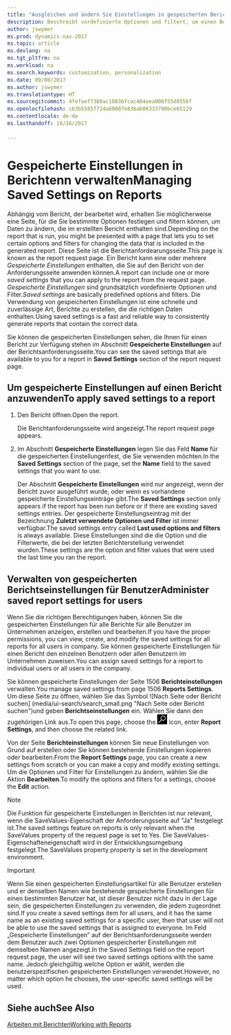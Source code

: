 ```yaml
---
title: "Ausgleichen und ändern Sie Einstellungen in gespeicherten Berichten"
description: Beschreibt vordefinierte Optionen und filtert, um einen Bericht anzupassen und die richtigen Daten zu generieren.
author: jswymer
ms.prod: dynamics-nav-2017
ms.topic: article
ms.devlang: na
ms.tgt_pltfrm: na
ms.workload: na
ms.search.keywords: customization, personalization
ms.date: 09/08/2017
ms.author: jswymer
ms.translationtype: HT
ms.sourcegitcommit: 4fefaef7380ac10836fcac404eea006f55d8556f
ms.openlocfilehash: c63b5585f724a60007e836ab06333798bce65129
ms.contentlocale: de-de
ms.lasthandoff: 10/16/2017

---
```

# <a name="managing-saved-settings-on-reports"></a><span data-ttu-id="5e9ac-103">Gespeicherte Einstellungen in Berichtenn verwalten</span><span class="sxs-lookup"><span data-stu-id="5e9ac-103">Managing Saved Settings on Reports</span></span>
<span data-ttu-id="5e9ac-104">Abhängig vom Bericht, der bearbeitet wird, erhalten Sie möglicherweise eine Seite, für die Sie bestimmte Optionen festlegen und filtern können, um Daten zu ändern, die im erstellten Bericht enthalten sind.</span><span class="sxs-lookup"><span data-stu-id="5e9ac-104">Depending on the report that is run, you might be presented with a page that lets you to set certain options and filters for changing the data that is included in the generated report.</span></span> <span data-ttu-id="5e9ac-105">Diese Seite ist die Berichtanfordearungsseite.</span><span class="sxs-lookup"><span data-stu-id="5e9ac-105">This page is known as the report request page.</span></span> <span data-ttu-id="5e9ac-106">Ein Bericht kann eine oder mehrere *Gespeicherte Einstellungen* enthalten, die Sie auf den Bericht von der Anforderungsseite anwenden können.</span><span class="sxs-lookup"><span data-stu-id="5e9ac-106">A report can include one or more *saved settings* that you can apply to the report from the request page.</span></span> <span data-ttu-id="5e9ac-107">*Gespeicherte Einstellungen* sind grundsätzlich vordefinierte Optionen und Filter.</span><span class="sxs-lookup"><span data-stu-id="5e9ac-107">*Saved settings* are basically predefined options and filters.</span></span> <span data-ttu-id="5e9ac-108">Die Verwendung von gespeicherten Einstellungen ist eine schnelle und zuverlässige Art, Berichte zu erstellen, die die richtigen Daten enthalten.</span><span class="sxs-lookup"><span data-stu-id="5e9ac-108">Using saved settings is a fast and reliable way to consistently generate reports that contain the correct data.</span></span>

<span data-ttu-id="5e9ac-109">Sie können die gespeicherten Einstellungen sehen, die Ihnen für einen Bericht zur Verfügung stehen im Abschnitt **Gespeicherte Einstellungen** auf der Berichtsanforderungsseite.</span><span class="sxs-lookup"><span data-stu-id="5e9ac-109">You can see the saved settings that are available to you for a report in **Saved Settings** section of the report request page.</span></span>  

## <a name="to-apply-saved-settings-to-a-report"></a><span data-ttu-id="5e9ac-110">Um gespeicherte Einstellungen auf einen Bericht anzuwenden</span><span class="sxs-lookup"><span data-stu-id="5e9ac-110">To apply saved settings to a report</span></span>
1. <span data-ttu-id="5e9ac-111">Den Bericht öffnen.</span><span class="sxs-lookup"><span data-stu-id="5e9ac-111">Open the report.</span></span>

   <span data-ttu-id="5e9ac-112">Die Berichtanforderungsseite wird angezeigt.</span><span class="sxs-lookup"><span data-stu-id="5e9ac-112">The report request page appears.</span></span>    
2. <span data-ttu-id="5e9ac-113">Im Abschnitt **Gespeicherte Einstellungen** legen Sie das Feld **Name** für die gespeicherten Einstellungenfest, die Sie verwenden möchten.</span><span class="sxs-lookup"><span data-stu-id="5e9ac-113">In the **Saved Settings** section of the page, set the **Name** field  to the saved settings that you want to use.</span></span>

   <span data-ttu-id="5e9ac-114">Der Abschnitt **Gespeicherte Einstellungen** wird nur angezeigt, wenn der Bericht zuvor ausgeführt wurde, oder wenn es vorhandene gespeicherte Einstellungseinträge gibt.</span><span class="sxs-lookup"><span data-stu-id="5e9ac-114">The **Saved Settings** section only appears if the report has been run before or if there are existing saved settings entries.</span></span> <span data-ttu-id="5e9ac-115">Der gespeicherte Einstellungseintrag mit der Bezeichnung **Zuletzt verwendete Optionen und Filter** ist immer verfügbar.</span><span class="sxs-lookup"><span data-stu-id="5e9ac-115">The saved settings entry called **Last used options and filters** is always available.</span></span> <span data-ttu-id="5e9ac-116">Diese Einstellungen sind die die Option und die Filterwerte, die bei der letzten Berichterstellung verwendet wurden.</span><span class="sxs-lookup"><span data-stu-id="5e9ac-116">These settings are the option and filter values that were used the last time you ran the report.</span></span>

## <a name="administer-saved-report-settings-for-users"></a><span data-ttu-id="5e9ac-117">Verwalten von gespeicherten Berichtseinstellungen für Benutzer</span><span class="sxs-lookup"><span data-stu-id="5e9ac-117">Administer saved report settings for users</span></span>
<span data-ttu-id="5e9ac-118">Wenn Sie die richtigen Berechtigungen haben, können Sie die gespeicherten Einstellungen für alle Berichte für alle Benutzer im Unternehmen anzeigen, erstellen und bearbeiten.</span><span class="sxs-lookup"><span data-stu-id="5e9ac-118">If you have the proper permissions, you can view, create, and modify the saved settings for all reports for all users in company.</span></span> <span data-ttu-id="5e9ac-119">Sie können gespeicherte Einstellungen für einen Bericht den einzelnen Benutzern oder allen Benutzern im Unternehmen zuweisen.</span><span class="sxs-lookup"><span data-stu-id="5e9ac-119">You can assign saved settings for a report to individual users or all users in the company.</span></span>

<span data-ttu-id="5e9ac-120">Sie können gespeicherte Einstellungen der Seite 1506 **Berichteinstellungen** verwalten.</span><span class="sxs-lookup"><span data-stu-id="5e9ac-120">You manage saved settings from page 1506 **Reports Settings**.</span></span> <span data-ttu-id="5e9ac-121">Um diese Seite zu öffnen, wählen Sie das Symbol ![Nach Seite oder Bericht suchen] (media/ui-search/search_small.png "Nach Seite oder Bericht suchen")und geben **Berichtseinstellungen** ein. Wählen Sie dann den zugehörigen Link aus.</span><span class="sxs-lookup"><span data-stu-id="5e9ac-121">To open this page, choose the ![Search for Page or Report](media/ui-search/search_small.png "Search for Page or Report icon") icon, enter **Report Settings**, and then choose the related link.</span></span>

<span data-ttu-id="5e9ac-122">Von der Seite **Berichteinstellungen** können Sie neue Einstellungen von Grund auf erstellen oder Sie können bestehende Einstellungen kopieren oder bearbeiten.</span><span class="sxs-lookup"><span data-stu-id="5e9ac-122">From the **Report Settings** page, you can create a new settings from scratch or you can make a copy and modify existing settings.</span></span> <span data-ttu-id="5e9ac-123">Um die Optionen und Filter für Einstellungen zu ändern, wählen Sie die Aktion **Bearbeiten**.</span><span class="sxs-lookup"><span data-stu-id="5e9ac-123">To modify the options and filters for a settings, choose the **Edit** action.</span></span>

> [!NOTE]
> <span data-ttu-id="5e9ac-124">Die Funktion für gespeicherte Einstellungen in Berichten ist nur relevant, wenn die SaveValues-Eigenschaft der Anforderungsseite auf "Ja" festgelegt ist.</span><span class="sxs-lookup"><span data-stu-id="5e9ac-124">The saved settings feature on reports is only relevant when the SaveValues property of the request page is set to Yes.</span></span> <span data-ttu-id="5e9ac-125">Die SaveValues-Eigenschafteneigenschaft wird in der Entwicklungsumgebung festgelegt.</span><span class="sxs-lookup"><span data-stu-id="5e9ac-125">The SaveValues property property is set in the development environment.</span></span>  

> [!Important]
> <span data-ttu-id="5e9ac-126">Wenn Sie einen gespeicherten Einstellungsartikel für alle Benutzer erstellen und er denselben Namen wie bestehende gespeicherte Einstellungen für einen bestimmten Benutzer hat, ist dieser Benutzer nicht dazu in der Lage sein, die gespeicherten Einstellungen zu verwenden, die jedem zugeordnet sind.</span><span class="sxs-lookup"><span data-stu-id="5e9ac-126">If you create a saved settings item for all users, and it has the same name as an existing saved settings for a specific user, then that user will not be able to use the saved settings that is assigned to everyone.</span></span>  <span data-ttu-id="5e9ac-127">Im Feld „Gespeicherte Einstellungen” auf der Berichtsanforderungsseite werden dem Benutzer auch zwei Optionen gespeicherter Einstellungen mit demselben Namen angezeigt.</span><span class="sxs-lookup"><span data-stu-id="5e9ac-127">In the Saved Settings field on the report request page, the user will see two saved settings options with the same name.</span></span> <span data-ttu-id="5e9ac-128">Jedoch gleichgültig welche Option er wählt, werden die benutzerspezifischen gespeicherten Einstellungen verwendet.</span><span class="sxs-lookup"><span data-stu-id="5e9ac-128">However, no matter which option he chooses, the user-specific saved settings will be used.</span></span>

## <a name="see-also"></a><span data-ttu-id="5e9ac-129">Siehe auch</span><span class="sxs-lookup"><span data-stu-id="5e9ac-129">See Also</span></span>
[<span data-ttu-id="5e9ac-130">Arbeiten mit Berichten</span><span class="sxs-lookup"><span data-stu-id="5e9ac-130">Working with Reports</span></span>](ui-work-report.md)  

